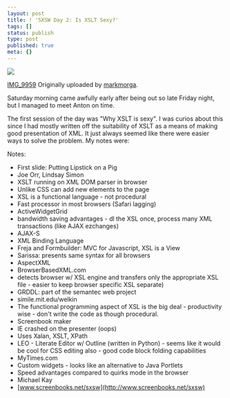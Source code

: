 ```yaml
---
layout: post
title: ! 'SXSW Day 2: Is XSLT Sexy?'
tags: []
status: publish
type: post
published: true
meta: {}
---
```

[![](http://farm1.static.flickr.com/174/426452679_756df75eb1_m.jpg)](http://www.flickr.com/photos/markmorga/426452679/)

[IMG_9959](http://www.flickr.com/photos/markmorga/426452679/) Originally uploaded by [markmorga](http://www.flickr.com/people/markmorga/).

Saturday morning came awfully early after being out so late Friday night, but I managed to meet Anton on time.

The first session of the day was "Why XSLT is sexy".  I was curios about this since I had mostly written off the suitability of XSLT as a means of making good presentation of XML.  It just always seemed like there were easier ways to solve the problem.  My notes were:

Notes:

* First slide: Putting Lipstick on a Pig
* Joe Orr, Lindsay Simon
* XSLT running on XML DOM parser in browser
* Unlike CSS can add new elements to the page
* XSL is a functional language - not procedural
* Fast processor in most browsers (Safari lagging)
* ActiveWidgetGrid
* bandwidth saving advantages - dl the XSL once, process many XML transactions (like AJAX ezchanges)
* AJAX-S
* XML Binding Language
* Freja and Formbuilder: MVC for Javascript, XSL is a View
* Sarissa: presents same syntax for all browsers
* AspectXML
* BrowserBasedXML.com
* detects browser w/ XSL engine and transfers only the appropriate XSL file - easier to keep browser specific XSL separate)
* GRDDL: part of the semantec web project
* simile.mit.edu/welkin
* The functional programming aspect of XSL is the big deal - productivity wise - don't write the code as though procedural.
* Screenbook maker
* IE crashed on the presenter (oops)
* Uses Xalan, XSLT, XPath
* LEO - Literate Editor w/ Outline (written in Python) - seems like it would be cool for CSS editing also - good code block folding capabilities
* MyTimes.com
* Custom widgets - looks like an alternative to Java Portlets
* Speed advantages compared to quirks mode in the browser
* Michael Kay
* [www.screenbooks.net/sxsw](http://www.screenbooks.net/sxsw)
